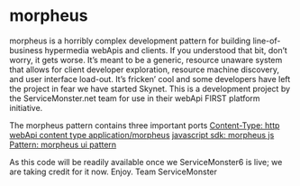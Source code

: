morpheus
========
morpheus is a horribly complex development pattern for building line-of-business hypermedia webApis and clients. If you understood that bit, don’t worry, it gets worse. It’s meant to be a generic, resource unaware system that allows for client developer exploration, resource machine discovery, and user interface load-out. It’s fricken’ cool and some developers have left the project in fear we have started Skynet. This is a development project by the ServiceMonster.net team for use in their webApi FIRST platform initiative.

The morpheus pattern contains three important ports [Content-Type: http webApi content type application/morpheus](https://github.com/jskowalski/morpheus/tree/master/morpheus-content-type)
[javascript sdk: morpheus js](https://github.com/jskowalski/morpheus/tree/master/morpheus-js)
[Pattern: morpheus ui pattern](https://github.com/jskowalski/morpheus/tree/master/morpheus-ui)

As this code will be readily available once we ServiceMonster6 is live; we are taking credit for it now. Enjoy. 
Team ServiceMonster
